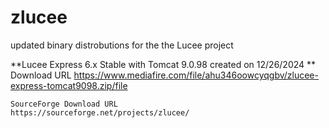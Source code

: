 # zlucee
updated binary distrobutions for the the Lucee project

**Lucee Express 6.x Stable with Tomcat 9.0.98 created on 12/26/2024 **
    Download URL https://www.mediafire.com/file/ahu346oowcyqgbv/zlucee-express-tomcat9098.zip/file

    SourceForge Download URL
    https://sourceforge.net/projects/zlucee/
